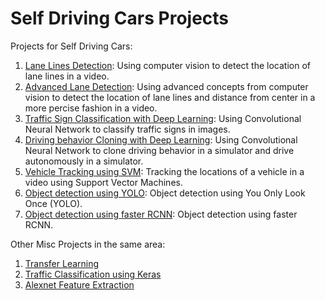 # Self Driving Cars Projects

Projects for Self Driving Cars:

1. [Lane Lines Detection](lane_lines_detection/): Using computer vision to detect the location of lane lines in a video.
2. [Advanced Lane Detection](advanced_lane_lines_detection/): Using advanced concepts from computer vision to detect the location of lane lines and distance from center in a more percise fashion in a video.
3. [Traffic Sign Classification with Deep Learning](traffic_sign_classifier/): Using Convolutional Neural Network to classify traffic signs in images.
4. [Driving behavior Cloning with Deep Learning](behavior_cloning_deep_learning/): Using Convolutional Neural Network to clone driving behavior in a simulator and drive autonomously in a simulator.
5. [Vehicle Tracking using SVM](vehicle_tracking/): Tracking the locations of a vehicle in a video using Support Vector Machines.
6. [Object detection using YOLO](object_detection_YOLO/): Object detection using You Only Look Once (YOLO).
7. [Object detection using faster RCNN](object_detection_faster_RCNN/): Object detection using faster RCNN.

Other Misc Projects in the same area:

1. [Transfer Learning](transfer_learning/)
2. [Traffic Classification using Keras](traffic_sign_classifier_with_keras/)
3. [Alexnet Feature Extraction](alexnet_feature_extraction/)
